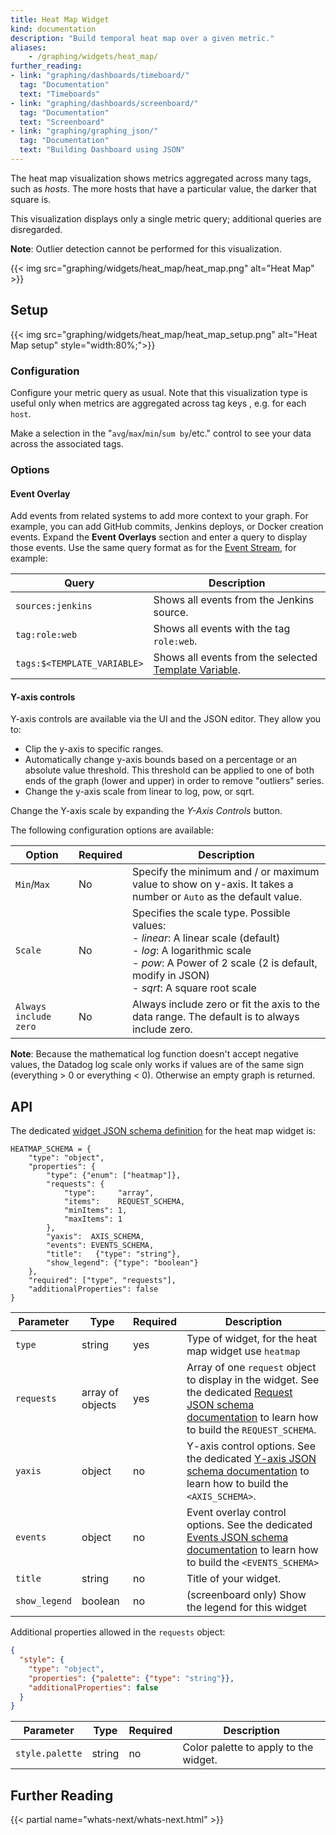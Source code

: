 ```yaml
---
title: Heat Map Widget
kind: documentation
description: "Build temporal heat map over a given metric."
aliases:
    - /graphing/widgets/heat_map/
further_reading:
- link: "graphing/dashboards/timeboard/"
  tag: "Documentation"
  text: "Timeboards"
- link: "graphing/dashboards/screenboard/"
  tag: "Documentation"
  text: "Screenboard"
- link: "graphing/graphing_json/"
  tag: "Documentation"
  text: "Building Dashboard using JSON"
---
```


The heat map visualization shows metrics aggregated across many tags, such as *hosts*. The more hosts that have a particular value, the darker that square is.

This visualization displays only a single metric query; additional queries are disregarded.

**Note**: Outlier detection cannot be performed for this visualization.

{{< img src="graphing/widgets/heat_map/heat_map.png" alt="Heat Map" >}}

## Setup

{{< img src="graphing/widgets/heat_map/heat_map_setup.png" alt="Heat Map setup"  style="width:80%;">}}

### Configuration

Configure your metric query as usual. Note that this visualization type is useful only when metrics are aggregated across tag keys , e.g. for each `host`.

Make a selection in the "`avg`/`max`/`min`/`sum by`/etc." control to see your data across the associated tags.

### Options

#### Event Overlay

Add events from related systems to add more context to your graph. For example, you can add GitHub commits, Jenkins deploys, or Docker creation events. Expand the **Event Overlays** section and enter a query to display those events. Use the same query format as for the [Event Stream][1], for example:

| Query                       | Description                                                |
|-----------------------------|------------------------------------------------------------|
| `sources:jenkins`           | Shows all events from the Jenkins source.                  |
| `tag:role:web`              | Shows all events with the tag `role:web`.                  |
| `tags:$<TEMPLATE_VARIABLE>` | Shows all events from the selected [Template Variable][2]. |

#### Y-axis controls

Y-axis controls are available via the UI and the JSON editor. They allow you to:

* Clip the y-axis to specific ranges.
* Automatically change y-axis bounds based on a percentage or an absolute value threshold. This threshold can be applied to one of both ends of the graph (lower and upper) in order to remove "outliers" series.
* Change the y-axis scale from linear to log, pow, or sqrt.

Change the Y-axis scale by expanding the *Y-Axis Controls* button.

The following configuration options are available:

| Option                | Required | Description                                                                                                                                                                                                       |
|-----------------------|----------|-------------------------------------------------------------------------------------------------------------------------------------------------------------------------------------------------------------------|
| `Min`/`Max`           | No       | Specify the minimum and / or maximum value to show on y-axis. It takes a number or `Auto` as the default value.                                                                                                   |
| `Scale`               | No       | Specifies the scale type. Possible values:<br>- *linear*: A linear scale (default)<br>- *log*: A logarithmic scale<br>- *pow*: A Power of 2 scale (2 is default, modify in JSON)<br>- *sqrt*: A square root scale |
| `Always include zero` | No       | Always include zero or fit the axis to the data range. The default is to always include zero.                                                                                                                     |

**Note**: Because the mathematical log function doesn't accept negative values, the Datadog log scale only works if values are of the same sign (everything > 0 or everything < 0). Otherwise an empty graph is returned.

## API

The dedicated [widget JSON schema definition][3] for the heat map widget is:

```text
HEATMAP_SCHEMA = {
    "type": "object",
    "properties": {
        "type": {"enum": ["heatmap"]},
        "requests": {
            "type":     "array",
            "items":    REQUEST_SCHEMA,
            "minItems": 1,
            "maxItems": 1
        },
        "yaxis":  AXIS_SCHEMA,
        "events": EVENTS_SCHEMA,
        "title":   {"type": "string"},
        "show_legend": {"type": "boolean"}
    },
    "required": ["type", "requests"],
    "additionalProperties": false
}
```

| Parameter     | Type             | Required | Description                                                                                                                                                  |
|---------------|------------------|----------|--------------------------------------------------------------------------------------------------------------------------------------------------------------|
| `type`        | string           | yes      | Type of widget, for the heat map widget use `heatmap`                                                                                                        |
| `requests`    | array of objects | yes      | Array of one `request` object to display in the widget. See the dedicated [Request JSON schema documentation][4] to learn how to build the `REQUEST_SCHEMA`. |
| `yaxis`       | object           | no       | Y-axis control options. See the dedicated [Y-axis JSON schema documentation][5] to learn how to build the `<AXIS_SCHEMA>`.                                   |
| `events`      | object           | no       | Event overlay control options. See the dedicated [Events JSON schema documentation][6] to learn how to build the `<EVENTS_SCHEMA>`                           |
| `title`       | string           | no       | Title of your widget.                                                                                                                                        |
| `show_legend` | boolean          | no       | (screenboard only) Show the legend for this widget                                                                                                           |

Additional properties allowed in the `requests` object:

```json
{
  "style": {
    "type": "object",
    "properties": {"palette": {"type": "string"}},
    "additionalProperties": false
  }
}
```

| Parameter       | Type   | Required | Description                           |
|-----------------|--------|----------|---------------------------------------|
| `style.palette` | string | no       | Color palette to apply to the widget. |

## Further Reading

{{< partial name="whats-next/whats-next.html" >}}

[1]: /graphing/event_stream
[2]: /graphing/dashboards/template_variables
[3]: /graphing/graphing_json/widget_json
[4]: /graphing/graphing_json/request_json
[5]: /graphing/graphing_json/widget_json/#y-axis-schema
[6]: /graphing/graphing_json/widget_json/#events-schema

